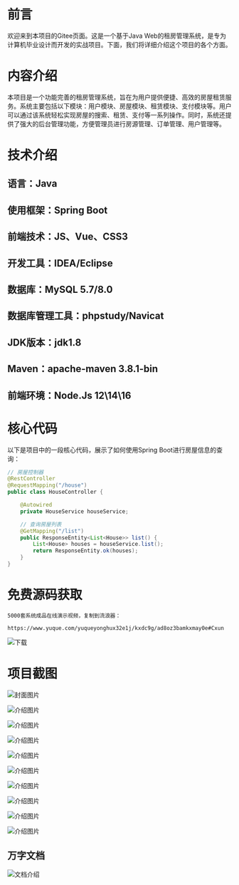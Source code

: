 # 前言

欢迎来到本项目的Gitee页面。这是一个基于Java Web的租房管理系统，是专为计算机毕业设计而开发的实战项目。下面，我们将详细介绍这个项目的各个方面。

# 内容介绍

本项目是一个功能完善的租房管理系统，旨在为用户提供便捷、高效的房屋租赁服务。系统主要包括以下模块：用户模块、房屋模块、租赁模块、支付模块等。用户可以通过该系统轻松实现房屋的搜索、租赁、支付等一系列操作。同时，系统还提供了强大的后台管理功能，方便管理员进行房源管理、订单管理、用户管理等。

# 技术介绍

## 语言：Java

## 使用框架：Spring Boot

## 前端技术：JS、Vue、CSS3

## 开发工具：IDEA/Eclipse

## 数据库：MySQL 5.7/8.0

## 数据库管理工具：phpstudy/Navicat

## JDK版本：jdk1.8

## Maven：apache-maven 3.8.1-bin

## 前端环境：Node.Js 12\14\16

# 核心代码

以下是项目中的一段核心代码，展示了如何使用Spring Boot进行房屋信息的查询：

```java
// 房屋控制器
@RestController
@RequestMapping("/house")
public class HouseController {

    @Autowired
    private HouseService houseService;

    // 查询房屋列表
    @GetMapping("/list")
    public ResponseEntity<List<House>> list() {
        List<House> houses = houseService.list();
        return ResponseEntity.ok(houses);
    }
}
```

# 免费源码获取

```
5000套系统成品在线演示视频，复制到流浪器： 
```
```
https://www.yuque.com/yuqueyonghux32e1j/kxdc9g/ad8oz3bamkxmay0e#Cxun
```
![下载](https://img12.360buyimg.com/ddimg/jfs/t1/339687/11/1349/28408/68ad865fF412d7877/adaa650483a100f2.jpg)

# 项目截图

![封面图片](https://img13.360buyimg.com/ddimg/jfs/t1/325366/27/17338/158021/68bdab43Ff5164536/ae542fe13947da88.jpg)

![介绍图片](https://img12.360buyimg.com/ddimg/jfs/t1/342028/39/576/109989/68bdab1bF53851b00/2057b11efd9022fb.jpg)

![介绍图片](https://img10.360buyimg.com/ddimg/jfs/t1/338233/39/7842/26590/68bdab1bF23821497/93ef2c06ca51f9e6.jpg)

![介绍图片](https://img10.360buyimg.com/ddimg/jfs/t1/340662/37/7846/38838/68bdab1cF62ae4034/c31620bff6aa08f7.jpg)

![介绍图片](https://img10.360buyimg.com/ddimg/jfs/t1/344243/4/710/17023/68bdab1cFd1bfaf3b/b547c58082e1e7dd.jpg)

![介绍图片](https://img10.360buyimg.com/ddimg/jfs/t1/329366/16/10652/35700/68bdab1dFfc76d16f/2fb693ba0a005981.jpg)

![介绍图片](https://img14.360buyimg.com/ddimg/jfs/t1/350036/32/730/26951/68bdab1eF1e06fe5f/cc2469390c4b55bc.jpg)

![介绍图片](https://img14.360buyimg.com/ddimg/jfs/t1/345488/26/773/31142/68bdab1fFe6332c66/3d695444a5b32a20.jpg)

![介绍图片](https://img13.360buyimg.com/ddimg/jfs/t1/330497/8/10567/17315/68bdab1fF9a74a0f3/c8729544e0cff00b.jpg)

![介绍图片](https://img12.360buyimg.com/ddimg/jfs/t1/328642/36/17313/17535/68bdab20F47b8dac7/1033c28d93a9227d.jpg)


## 万字文档
![文档介绍](https://img14.360buyimg.com/ddimg/jfs/t1/338393/1/3576/156947/68b1ad0cF74dc525c/ff9cd6c574295685.jpg)
